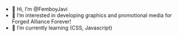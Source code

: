 - 👋 Hi, I’m @FemboyJavi
- 👀 I’m interested in developing graphics and promotional media for Forged Alliance Forever!
- 🌱 I’m currently learning (CSS, Javascript)


<!---
FemboyJavi/FemboyJavi is a ✨ special ✨ repository because its `README.md` (this file) appears on your GitHub profile.
You can click the Preview link to take a look at your changes.
--->
